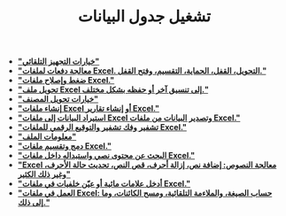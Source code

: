 ﻿---
title: تشغيل جدول البيانات
second_title: Documen
type: docs
url: /ar/spreadsheet-operations/
keywords: Learn how to work with Aspose Cells Cloud file
description: تعرّف على كيفية العمل مع ملف السحابة Aspose Cells. تدعم مجموعة أدوات تطوير البرامج (SDK) أنواعًا مختلفة من لغات التطوير، بما في ذلك Android وC# وGo وJava وNodeJS وPerl وPHP وPython وRuby وSwift.
weight: 100
kwords: Excel، Office السحابة، REST API، جدول بيانات، PDF، CSV، Json، Markdown، الملفات والتخزين
---
- **["خيارات التجهيز التلقائي"](https://docs.aspose.cloud/cells/auto-fitter-options/)**
- **["معالجة دفعات لملفات Excel. التحويل، القفل، الحماية، التقسيم، وفتح القفل."](https://docs.aspose.cloud/cells/batch/)**
- **["ضغط وإصلاح ملفات Excel."](https://docs.aspose.cloud/cells/compress-and-repair-excel-files/)**
- **["تحويل ملف Excel إلى تنسيق آخر أو حفظه بشكل مختلف."](https://docs.aspose.cloud/cells/conversion-and-save-as/)**
- **["خيارات تحويل المصنف"](https://docs.aspose.cloud/cells/convert-workbook-options/)**
- **["إنشاء ملفات Excel أو إنشاء تقارير Excel."](https://docs.aspose.cloud/cells/creating-files-and-reports/)**
- **["استيراد البيانات إلى ملفات Excel وتصدير البيانات من ملفات Excel."](https://docs.aspose.cloud/cells/data-import-and-export/)**
- **["تشفير وفك تشفير والتوقيع الرقمي للملفات Excel."](https://docs.aspose.cloud/cells/protect/)**
- **["معلومات الملف"](https://docs.aspose.cloud/cells/file-info/)**
- **["دمج وتقسيم ملفات Excel."](https://docs.aspose.cloud/cells/merge-and-split/)**
- **["البحث عن محتوى نصي واستبداله داخل ملفات Excel."](https://docs.aspose.cloud/cells/search-and-replace/)**
- **["Excel معالجة النصوص: إضافة نص، إزالة أحرف، قص النص، تحديث حالة الأحرف، وغير ذلك الكثير"](https://docs.aspose.cloud/cells/text-processing/)**
- **["أدخل علامات مائية أو عيّن خلفيات في ملفات Excel."](https://docs.aspose.cloud/cells/watermark-and-background/)**
- **["العمل في ملفات Excel: حساب الصيغة، والملاءمة التلقائية، ومسح الكائنات، وما إلى ذلك."](https://docs.aspose.cloud/cells/workbook/)**
